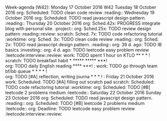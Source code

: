 Week-agenda (W42):
Monday     17 October 2016 W42
Tuesday    18 October 2016
  org:        Scheduled:  TODO clean code review                      :reading::
Wednesday  19 October 2016
  org:        Scheduled:  TODO read javascript design pattern.        :reading::
Thursday   20 October 2016
  org:        Sched.42x:  PROGRESS integrate blog with personal site. :project::
  org:        Sched.25x:  TODO review design pattern           :reading::review:
  scratch:    Sched. 7x:  TODO code refactoring tutorial              :worktime:
  org:        Sched. 3x:  TODO clean code review                      :reading::
  org:        Sched. 2x:  TODO read javascript design pattern.        :reading::
  org:        39 d. ago:  TODO IB basics                            :investing::
  org:         4 d. ago:  TODO leetcode easy problem review :leetcode:interview::review:
  work:       TODO spent 1 hour on KTLO               ** *   *         !       
  scratch:    TODO breakfast habit                 *  *****  *****  ***!       
  org:        TODO daily English reading                     ****   ***!       :
  work:       TODO go through team bf/bb queue        *  *   *      *  !       
  org:        TODO [#A] reflection, writing journa        *    *    *  !       :
Friday     21 October 2016
  work:       Scheduled:  TODO [#A] filling out scratch pad
  scratch:    Scheduled:  TODO code refactoring tutorial              :worktime:
  org:        Scheduled:  TODO [#B] leetcode 2 problems medium       :leetcode::
Saturday   22 October 2016
Sunday     23 October 2016
  org:        Scheduled:  TODO read javascript design pattern.        :reading::
  org:        Scheduled:  TODO [#B] leetcode 2 problems medium       :leetcode::
  org:        Deadline:   TODO leetcode easy problem review :leetcode:interview::review:
